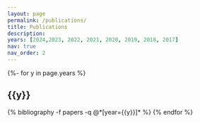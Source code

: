 ```yaml
---
layout: page
permalink: /publications/
title: Publications
description: 
years: [2024,2023, 2022, 2021, 2020, 2019, 2018, 2017]
nav: true
nav_order: 2
---
```

<!-- _pages/publications.md -->
<div class="social">
  <div class="contact-icons">
    <a href='https://rclevy.github.io/assets/pdf/CV_RLevy_website.pdf' title="CV"><i class="ai ai-cv"></i></a>
    <a href='https://ui.adsabs.harvard.edu/public-libraries/y09ZmJBWTfCs0q5KMVKSwQ' title="ADS"><i class="ai ai-ads"></i></a>
    <a href='https://orcid.org/0000-0003-2508-2586' title="ORCID"><i class="ai ai-orcid"></i></a>
    <a href='https://scholar.google.com/citations?user=qXx_t7UAAAAJ&hl=en' title="Google Scholar"><i class="ai ai-google-scholar"></i></a>
  </div>
</div>

<div class="publications">
{%- for y in page.years %}
  <h2 class="year">{{y}}</h2>
  {% bibliography -f papers -q @*[year={{y}}]* %}
{% endfor %}

</div>
